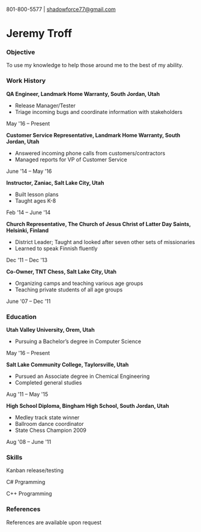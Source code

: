 801-800-5577 | shadowforce77@gmail.com

# Jeremy Troff

### Objective

To use my knowledge to help those around me to the best of my ability.
    
### Work History

**QA Engineer, Landmark Home Warranty, South Jordan, Utah**

* Release Manager/Tester
* Triage incoming bugs and coordinate information with stakeholders

May '16 – Present


**Customer Service Representative, Landmark Home Warranty, South Jordan, Utah**

* Answered incoming phone calls from customers/contractors
* Managed reports for VP of Customer Service
            
June '14 – May '16

            
**Instructor, Zaniac, Salt Lake City, Utah**
            
            
* Built lesson plans
* Taught ages K-8
            
Feb '14 – June '14            

            
**Church Representative, The Church of Jesus Christ of Latter Day Saints, Helsinki, Finland**
            
            
* District Leader; Taught and looked after seven other sets of missionaries
* Learned to speak Finnish fluently
            
Dec '11 – Dec '13            

            
**Co-Owner, TNT Chess, Salt Lake City, Utah**
            
            
* Organizing camps and teaching various age groups
* Teaching private students of all age groups
            
June '07 – Dec '11
            
    
### Education
            
**Utah Valley University, Orem, Utah**
            
* Pursuing a Bachelor’s degree in Computer Science
            
May '16 – Present
            

**Salt Lake Community College, Taylorsville, Utah**
            
* Pursued an Associate degree in Chemical Engineering
* Completed general studies
            
Aug '11 – May '15            

            
**High School Diploma, Bingham High School, South Jordan, Utah**
            
* Medley track state winner
* Ballroom dance coordinator
* State Chess Champion 2009
            
Aug '08 – June '11
    

### Skills
            
Kanban release/testing
            
C# Prgramming
            
C++ Programming
            
            
### References
            
References are available upon request
